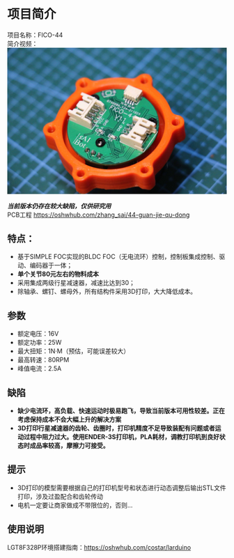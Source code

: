 # 项目简介
项目名称：FICO-44  
简介视频：
![主控板](https://github.com/SiyphuS/FICO-44/blob/main/Picture/1.jpg)


***当前版本仍存在较大缺陷，仅供研究用***  
PCB工程 https://oshwhub.com/zhang_sai/44-guan-jie-qu-dong

## 特点：  
* 基于SIMPLE FOC实现的BLDC FOC（无电流环）控制，控制板集成控制、驱动、编码器于一体； 
* **单个关节80元左右的物料成本**
* 采用集成两级行星减速器，减速比达到30；  
* 除轴承、螺钉、螺母外，所有结构件采用3D打印，大大降低成本。  

## 参数
* 额定电压：16V  
* 额定功率：25W  
* 最大扭矩：1N·M（预估，可能误差较大）  
* 最高转速：80RPM  
* 峰值电流：2.5A  

## 缺陷
* **缺少电流环，高负载、快速运动时极易跑飞，导致当前版本可用性较差。正在考虑保持成本不会大幅上升的解决方案**  
* **3D打印行星减速器的齿轮、齿圈时，打印机精度不足导致装配有问题或者运动过程中阻力过大。使用ENDER-3S打印机，PLA耗材，调教打印机到良好状态时成品率较高，摩擦力可接受。**  

## 提示
* 3D打印的模型需要根据自己的打印机型号和状态进行动态调整后输出STL文件打印，涉及过盈配合和齿轮传动
* 电机一定要让商家做成不带限位的，否则...

## 使用说明
LGT8F328P环境搭建指南：https://oshwhub.com/costar/larduino  
